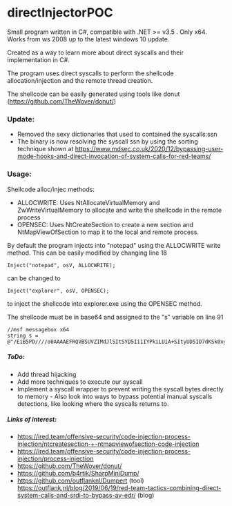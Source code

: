 # directInjectorPOC

Small program written in C#, compatible with .NET >= v3.5 . Only x64. Works from ws 2008 up to the latest windows 10 update. 

Created as a way to learn more about direct syscalls and their implementation in C#. 

The program uses direct syscalls to perform the shellcode allocation/injection and the remote thread creation. 

The shellcode can be easily generated using tools like donut (https://github.com/TheWover/donut/)

### Update:
- Removed the sexy dictionaries that used to contained the syscalls:ssn
- The binary is now resolving the syscall ssn by using the sorting technique shown at https://www.mdsec.co.uk/2020/12/bypassing-user-mode-hooks-and-direct-invocation-of-system-calls-for-red-teams/

### Usage: 

Shellcode alloc/injec methods: 
- ALLOCWRITE: Uses NtAllocateVirtualMemory and ZwWriteVirtualMemory to allocate and write the shellcode in the remote process
- OPENSEC: Uses NtCreateSection to create a new section and NtMapViewOfSection to map it to the local and remote process.

By default the program injects into "notepad" using the ALLOCWRITE write method. This can be easily modified by changing line 18 
```
Inject("notepad", osV, ALLOCWRITE);
```
can be changed to 
```
Inject("explorer", osV, OPENSEC);
```
to inject the shellcode into explorer.exe using the OPENSEC method. 

The shellcode must be in base64 and assigned to the "s" variable on line 91
```
//msf messagebox x64
string s = @"/EiB5PD////o0AAAAEFRQVBSUVZIMdJlSItSYD5Ii1IYPkiLUiA+SItyUD5ID7dKSk0xyUgxwKw8YXwCLCBBwckNQQHB4u1SQVE+SItSID6LQjxIAdA+i4CIAAAASIXAdG9IAdBQPotIGD5Ei0AgSQHQ41xI/8k+QYs0iEgB1k0xyUgxwKxBwckNQQHBOOB18T5MA0wkCEU50XXWWD5Ei0AkSQHQZj5BiwxIPkSLQBxJAdA+QYsEiEgB0EFYQVheWVpBWEFZQVpIg+wgQVL/4FhBWVo+SIsS6Un///9dScfBAAAAAD5IjZX+AAAAPkyNhQMBAABIMclBukWDVgf/1UgxyUG68LWiVv/VZ2F0bwBNZXNzYWdlQm94AA==";
```


##### ToDo:

  - Add thread hijacking
  - Add more techniques to execute our syscall
  - Implement a syscall wrapper to prevent writing the syscall bytes directly to memory
            - Also look into ways to bypass potential manual syscalls detections, like looking where the syscalls returns to. 
            
  
##### Links of interest:

  - https://ired.team/offensive-security/code-injection-process-injection/ntcreatesection-+-ntmapviewofsection-code-injection
  - https://ired.team/offensive-security/code-injection-process-injection/process-injection
  - https://github.com/TheWover/donut/
  - https://github.com/b4rtik/SharpMiniDump/
  - https://github.com/outflanknl/Dumpert (tool)  https://outflank.nl/blog/2019/06/19/red-team-tactics-combining-direct-system-calls-and-srdi-to-bypass-av-edr/ (blog)


